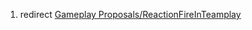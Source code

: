 1.  redirect [Gameplay
    Proposals/ReactionFireInTeamplay](Gameplay_Proposals/ReactionFireInTeamplay "wikilink")